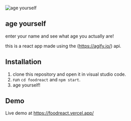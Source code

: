 ![age yourself](https://media.giphy.com/media/iCIiKCXuRMuaD3ujU3/giphy.gif)

## age yourself

enter your name and see what age you actually are!

this is a react app made using the (https://agify.io/) api.

## Installation

1. clone this repository and open it in visual studio code.
2. run `cd foodreact` and `npm start`.
4. age yourself!

## Demo
Live demo at https://foodreact.vercel.app/
